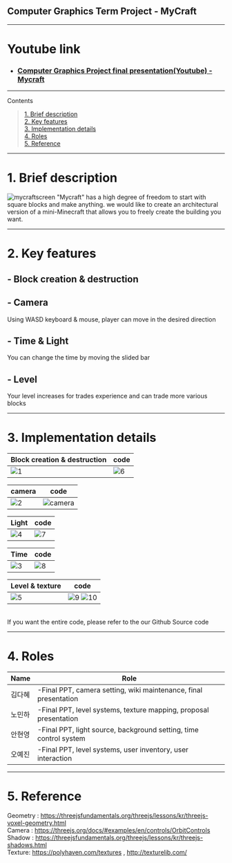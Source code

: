 ## Computer Graphics Term Project - MyCraft


***
# Youtube link
* ### [Computer Graphics Project final presentation(Youtube) - Mycraft](https://youtu.be/Jls8NnpTeLw)

***
  Contents <br>
> [1. Brief description](#1-brief-description) <br>
> [2. Key features](#2-key-features) <br>
> [3. Implementation details](#3-implementation-details)<br>
> [4. Roles](#4-roles)<br>
> [5. Reference](#5-reference)<br>

***
 # 1. Brief description

![mycraftscreen](https://user-images.githubusercontent.com/57945707/140688092-02ccec36-05bf-45c5-8188-4b5868706e21.PNG)
 "Mycraft" has a high degree of freedom to start with square blocks and make anything.
we would like to create an architectural version of a mini-Minecraft that allows you to freely create the building you want.

***
 # 2. Key features 
 <h2> - Block creation & destruction <br> </h2>
 <h2> - Camera    <br> </h2> 
   Using WASD keyboard & mouse, player can move in the desired direction <br>
 <h2> - Time & Light <br></h2> 
   You can change the time by moving the slided bar <br>
 <h2>  - Level <br></h2> 
   Your level increases for trades experience and can trade more various blocks

***
 # 3. Implementation details
 | Block creation & destruction | code |
 |------------------|-----------------------------------------------------------------------------------------------------------|
 |![1](https://user-images.githubusercontent.com/57945707/140737514-44de1c6c-36bb-4a18-9e42-9ab816842fab.png) |![6](https://user-images.githubusercontent.com/57945707/140737607-44a5b084-87a3-45a0-9540-5ea4278eda6a.png) |

 | camera | code |
 |------------------|-----------------------------------------------------------------------------------------------------------|
 |![2](https://user-images.githubusercontent.com/57945707/140737977-d45676e4-7193-4f6f-8be6-4b5e87adbeb8.png)|![camera](https://user-images.githubusercontent.com/57945707/140738228-c8787a79-c21f-4ed6-914b-4c488b4996c1.PNG) |

 | Light | code |
 |------------------|-----------------------------------------------------------------------------------------------------------|
 |![4](https://user-images.githubusercontent.com/57945707/140738373-341f367d-788d-4fa3-a2cc-7fb223e17224.png)|![7](https://user-images.githubusercontent.com/57945707/140738528-6ae2da60-7851-400e-9386-ca465fed5f7f.png)|

 | Time | code |
 |------------------|-----------------------------------------------------------------------------------------------------------|
 |![3](https://user-images.githubusercontent.com/57945707/140738740-be26836f-6fc1-42a3-bd52-90744af63c07.png)|![8](https://user-images.githubusercontent.com/57945707/140738823-e6a1c9cf-4a2c-4216-ae04-184ebf47af5a.png)|
 
  | Level & texture | code |
  |------------------|-----------------------------------------------------------------------------------------------------------|
  |![5](https://user-images.githubusercontent.com/57945707/140738935-886adb6b-f46a-4be7-8ba6-4746f9bdb65a.png) |![9](https://user-images.githubusercontent.com/57945707/140738978-f0d02f62-f91b-4797-a467-89e91425da42.png) ![10](https://user-images.githubusercontent.com/57945707/140739073-b6545bed-e50d-49be-85e2-4b4eba24401c.png)|
 <br>
 If you want the entire code, please refer to the our Github Source code

***
 # 4. Roles
   | Name  | Role |
  |------------------|-----------------------------------------------------------------------------------------------------------|
  | 김다혜 | -Final PPT, camera setting, wiki maintenance, final presentation|
  | 노민하 | -Final PPT, level systems, texture mapping, proposal presentation|
  | 안현영 | -Final PPT, light source, background setting, time control system|
  | 오예진 | -Final PPT, level systems, user inventory, user interaction|
  
***
 # 5. Reference
 Geometry : https://threejsfundamentals.org/threejs/lessons/kr/threejs-voxel-geometry.html  <br>
 Camera : https://threejs.org/docs/#examples/en/controls/OrbitControls <br>
 Shadow : https://threejsfundamentals.org/threejs/lessons/kr/threejs-shadows.html <br>
 Texture: https://polyhaven.com/textures , http://texturelib.com/ <br>
